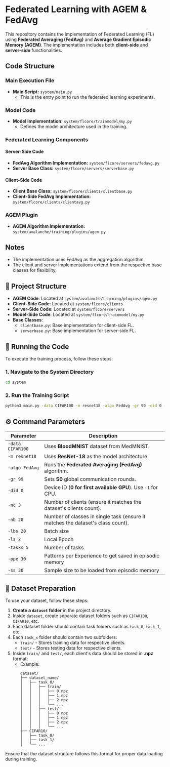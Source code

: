# Federated Learning with AGEM & FedAvg

This repository contains the implementation of Federated Learning (FL) using **Federated Averaging (FedAvg)** and **Average Gradient Episodic Memory (AGEM)**. The implementation includes both **client-side** and **server-side** functionalities.

## Code Structure

### Main Execution File
- **Main Script:** `system/main.py`  
  - This is the entry point to run the federated learning experiments.

### Model Code
- **Model Implementation:** `system/flcore/trainmodel/my.py`  
  - Defines the model architecture used in the training.

### Federated Learning Components
#### Server-Side Code
- **FedAvg Algorithm Implementation:** `system/flcore/servers/fedavg.py`
- **Server Base Class:** `system/flcore/servers/serverbase.py`

#### Client-Side Code
- **Client Base Class:** `system/flcore/clients/clientbase.py`
- **Client-Side FedAvg Implementation:** `system/flcore/clients/clientavg.py`

### AGEM Plugin
- **AGEM Algorithm Implementation:** `system/avalanche/training/plugins/agem.py`

## Notes
- The implementation uses FedAvg as the aggregation algorithm.
- The client and server implementations extend from the respective base classes for flexibility.

## 📁 **Project Structure**
- **AGEM Code**: Located at `system/avalanche/training/plugins/agem.py`
- **Client-Side Code**: Located at `system/flcore/clients`
- **Server-Side Code**: Located at `system/flcore/servers`
- **Model-Side Code**: Located at `system/flcore/trainmodel/my.py`
- **Base Classes**:
  - `clientbase.py`: Base implementation for client-side FL.
  - `serverbase.py`: Base implementation for server-side FL.

## 🚀 **Running the Code**
To execute the training process, follow these steps:

### **1. Navigate to the System Directory**
```sh
cd system
```

### **2. Run the Training Script**
```sh
python3 main.py -data CIFAR100 -m resnet18 -algo FedAvg -gr 99 -did 0 -nc 3 -nb 20 -lbs 20 -ls 2 -tasks 5 -ppe 30 -ss 30
```

## ⚙ **Command Parameters**
| Parameter | Description |
|-----------|-------------|
| `-data CIFAR100` | Uses **BloodMNIST** dataset from MedMNIST. |
| `-m resnet18` | Uses **ResNet-18** as the model architecture. |
| `-algo FedAvg` | Runs the **Federated Averaging (FedAvg)** algorithm. |
| `-gr 99` | Sets **50** global communication rounds. |
| `-did 0` | Device ID (**0 for first available GPU**). Use `-1` for CPU. |
| `-nc 3` | Number of clients (ensure it matches the dataset's clients count). |
| `-nb 20` | Number of classes in single task (ensure it matches the dataset's class count). |
| `-lbs 20` | Batch size |
| `-ls 2` | Local Epoch |
| `-tasks 5` | Number of tasks |
| `-ppe 30` | Patterns per Experience to get saved in episodic memory  |
| `-ss 30` | Sample size to be loaded from episodic memory |

## 📂 **Dataset Preparation**

To use your dataset, follow these steps:

1. **Create a `dataset` folder** in the project directory.
2. Inside `dataset`, create separate dataset folders such as `CIFAR100`, `CIFAR10`, etc.
3. Each dataset folder should contain task folders such as `task_0`, `task_1`, etc.
4. Each `task_x` folder should contain two subfolders:
   - `train/` - Stores training data for respective clients.
   - `test/` - Stores testing data for respective clients.
5. Inside `train/` and `test/`, each client's data should be stored in **.npz** format:
   - Example:
     ```
     dataset/
     ├── dataset_name/
     │   ├── task_0/
     │   │   ├── train/
     │   │   │   ├── 0.npz
     │   │   │   ├── 1.npz
     │   │   │   ├── 2.npz
     │   │   │   └── ...
     │   │   ├── test/
     │   │   │   ├── 0.npz
     │   │   │   ├── 1.npz
     │   │   │   ├── 2.npz
     │   │   │   └── ...
     ├── CIFAR10/
     │   ├── task_0/
     │   ├── task_1/
     │   └── ...
     ```

Ensure that the dataset structure follows this format for proper data loading during training.

